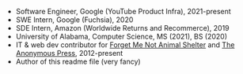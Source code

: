 * Software Engineer, Google (YouTube Product Infra), 2021-present
* SWE Intern, Google (Fuchsia), 2020
* SDE Intern, Amazon (Worldwide Returns and Recommerce), 2019
* University of Alabama, Computer Science, MS (2021), BS (2020)
* IT & web dev contributor for [Forget Me Not Animal Shelter](https://forgetmenotshelter.org) and [The Anonymous Press](https://anonpress.org), 2012-present
* Author of this readme file (very fancy)
